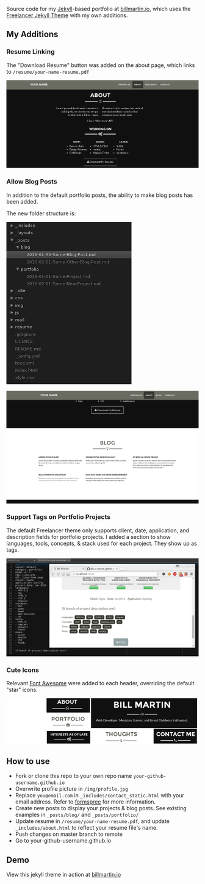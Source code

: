 Source code for my [Jekyll](https://jekyllrb.com/)-based portfolio at [billmartin.io](http://billmartin.io), which uses the [Freelancer Jekyll Theme](https://jeromelachaud.github.io/freelancer-theme) with my own additions.

## My Additions
### Resume Linking
The "Download Resume" button was added on the about page, which links to ```/resume/your-name-resume.pdf```

![Screenshot of "Download Resume" Button on About Page](/img/readme/resume_button.png)

### Allow Blog Posts
In addition to the default portfolio posts, the ability to make blog posts has been added.

The new folder structure is:

![Screenshot of posts folder structure for blog and portfolio posts](/img/readme/posts_folder_structure.png)

![Screenshot of example blog grid view](/img/readme/blog_screenshot.png)

### Support Tags on Portfolio Projects
The default Freelancer theme only supports client, date, application, and description fields for portfolio projects. I added a section to show languages, tools, concepts, & stack used for each project. They show up as tags.

![Screenshot of tags feature and markdown](/img/readme/tags.png)

### Cute Icons
Relevant [Font Awesome](https://fortawesome.github.io/Font-Awesome/) were added to each header, overriding the default "star" icons.

![Screenshot of added header icons](/img/readme/icons.png)

## How to use
 - Fork or clone this repo to your own repo name ```your-github-username.github.io```
 - Overwrite profile picture in `/img/profile.jpg`
 - Replace `you@email.com` in `_includes/contact_static.html` with your email address. Refer to [formspree](http://formspree.io/) for more information.
 - Create new posts to display your projects & blog posts. See existing examples in ```_posts/blog/``` and ```_posts/portfolio/```
 - Update resume in ```/resume/your-name-resume.pdf```, and update ```_includes/about.html``` to reflect your resume file's name.
 - Push changes on master branch to remote
 - Go to your-github-username.github.io

## Demo
View this jekyll theme in action at [billmartin.io](http://billmartin.io)
